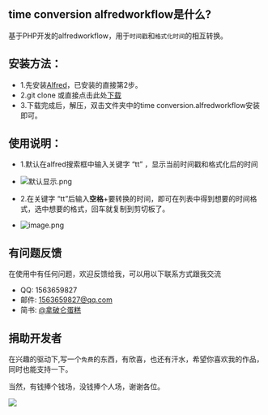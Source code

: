 ## time conversion alfredworkflow是什么?

基于PHP开发的alfredworkflow，用于`时间戳`和`格式化时间`的相互转换。

## 安装方法：

* 1.先安装[Alfred](https://www.alfredapp.com/)，已安装的直接第2步。
* 2.git clone 或直接点击此处[下载](https://github.com/kangzhi2016/time-conversion-alfredworkflow/releases)
* 3.下载完成后，解压，双击文件夹中的time conversion.alfredworkflow安装即可。

## 使用说明：

* 1.默认在alfred搜索框中输入关键字 “tt” ，显示当前时间戳和格式化后的时间

* ![默认显示.png](https://upload-images.jianshu.io/upload_images/2779581-c995ca509138de11.png?imageMogr2/auto-orient/strip%7CimageView2/2/w/640)

* 2.在关键字 “tt”后输入**空格**+要转换的时间，即可在列表中得到想要的时间格式，选中想要的格式，回车就复制到剪切板了。
 
* ![image.png](https://upload-images.jianshu.io/upload_images/2779581-398dcb0225a676ae.png?imageMogr2/auto-orient/strip%7CimageView2/2/w/640)

## 有问题反馈
在使用中有任何问题，欢迎反馈给我，可以用以下联系方式跟我交流

* QQ: 1563659827
* 邮件: 1563659827@qq.com
* 简书: [@拿破仑蛋糕](https://www.jianshu.com/u/ba651d19aa1f)

## 捐助开发者

在兴趣的驱动下,写一个`免费`的东西，有欣喜，也还有汗水，希望你喜欢我的作品，同时也能支持一下。

当然，有钱捧个钱场，没钱捧个人场，谢谢各位。

![](https://upload-images.jianshu.io/upload_images/2779581-7e20c11677ed4fff.png?imageMogr2/auto-orient/strip%7CimageView2/2/w/100)
